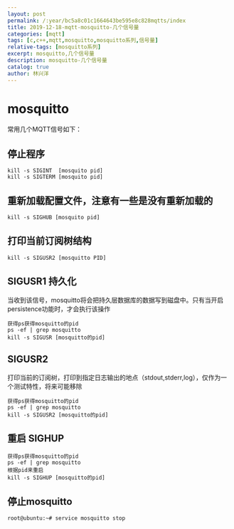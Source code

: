 ```yaml
---
layout: post
permalink: /:year/bc5a8c01c1664643be595e8c828mqtts/index
title: 2019-12-18-mqtt-mosquitto-几个信号量
categories: [mqtt]
tags: [c,c++,mqtt,mosquitto,mosquitto系列,信号量]
relative-tags: [mosquitto系列]
excerpt: mosquitto,几个信号量
description: mosquitto-几个信号量
catalog: true
author: 林兴洋
---
```


# mosquitto

常用几个MQTT信号如下：

## 停止程序

```
kill -s SIGINT  [mosquito pid]
kill -s SIGTERM [mosquito pid]
```

## 重新加载配置文件，注意有一些是没有重新加载的

```
kill -s SIGHUB [mosquito pid]
```

## 打印当前订阅树结构

```
kill -s SIGUSR2	[mosquitto PID]
```



## SIGUSR1 持久化

当收到该信号，mosquitto将会把持久层数据库的数据写到磁盘中。只有当开启 persistence功能时，才会执行该操作

```
获得ps获得mosquitto的pid
ps -ef | grep mosquitto 
kill -s SIGUSR [mosquitto的pid]
```

## SIGUSR2

打印当前的订阅树，打印到指定日志输出的地点（stdout,stderr,log），仅作为一个测试特性，将来可能移除

```
获得ps获得mosquitto的pid
ps -ef | grep mosquitto 
kill -s SIGUSR2 [mosquitto的pid]
```


## 重启  SIGHUP

```
获得ps获得mosquitto的pid
ps -ef | grep mosquitto 
根据pid来重启
kill -s SIGHUP [mosquitto的pid]
```



## 停止mosquitto

```
root@ubuntu:~# service mosquitto stop
```




